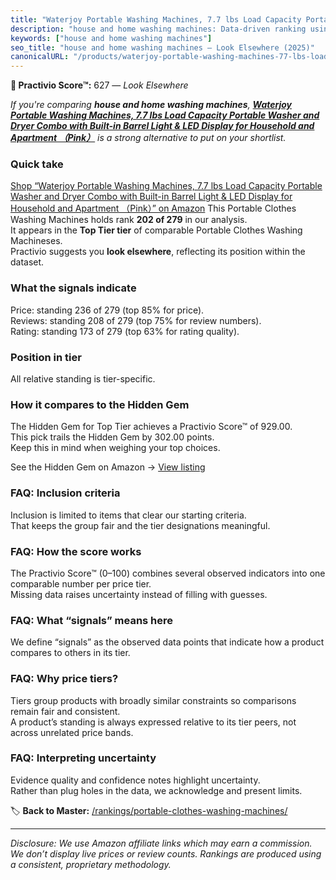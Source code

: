 ```yaml
---
title: "Waterjoy Portable Washing Machines, 7.7 lbs Load Capacity Portable Washer and Dryer Combo with Built-in Barrel Light & LED Display for Household and Apartment （Pink）"
description: "house and home washing machines: Data-driven ranking using the Practivio Score™. Positioned by quality, value, demand, findability, momentum."
keywords: ["house and home washing machines"]
seo_title: "house and home washing machines — Look Elsewhere (2025)"
canonicalURL: "/products/waterjoy-portable-washing-machines-77-lbs-load-capacity-portable-washer-and-dryer-combo-with-built-in-barrel-light-led-display-for-household-and-apartment-pink-B0CPLLDZY9/"
---
```


**🚫 Practivio Score™:** 627 — _Look Elsewhere_


*If you're comparing **house and home washing machines**, **[Waterjoy Portable Washing Machines, 7.7 lbs Load Capacity Portable Washer and Dryer Combo with Built-in Barrel Light & LED Display for Household and Apartment （Pink）](https://www.amazon.com/dp/B0CPLLDZY9?tag=practivio-20)** is a strong alternative to put on your shortlist.*
### Quick take
[Shop “Waterjoy Portable Washing Machines, 7.7 lbs Load Capacity Portable Washer and Dryer Combo with Built-in Barrel Light & LED Display for Household and Apartment （Pink）” on Amazon](https://www.amazon.com/dp/B0CPLLDZY9?tag=practivio-20)
This Portable Clothes Washing Machines holds rank **202 of 279** in our analysis.  
It appears in the **Top Tier tier** of comparable Portable Clothes Washing Machineses.  
Practivio suggests you **look elsewhere**, reflecting its position within the dataset.

### What the signals indicate
Price: standing 236 of 279 (top 85% for price).  
Reviews: standing 208 of 279 (top 75% for review numbers).  
Rating: standing 173 of 279 (top 63% for rating quality).  

### Position in tier
All relative standing is tier-specific.

### How it compares to the Hidden Gem
The Hidden Gem for Top Tier achieves a Practivio Score™ of 929.00.  
This pick trails the Hidden Gem by 302.00 points.  
Keep this in mind when weighing your top choices.  

See the Hidden Gem on Amazon → [View listing](https://www.amazon.com/dp/B08B4L4CGG?tag=practivio-20)

### FAQ: Inclusion criteria
Inclusion is limited to items that clear our starting criteria.  
That keeps the group fair and the tier designations meaningful.

### FAQ: How the score works
The Practivio Score™ (0–100) combines several observed indicators into one comparable number per price tier.  
Missing data raises uncertainty instead of filling with guesses.

### FAQ: What “signals” means here
We define “signals” as the observed data points that indicate how a product compares to others in its tier.

### FAQ: Why price tiers?
Tiers group products with broadly similar constraints so comparisons remain fair and consistent.  
A product’s standing is always expressed relative to its tier peers, not across unrelated price bands.

### FAQ: Interpreting uncertainty
Evidence quality and confidence notes highlight uncertainty.  
Rather than plug holes in the data, we acknowledge and present limits.


🏷️ **Back to Master:** [/rankings/portable-clothes-washing-machines/](/rankings/portable-clothes-washing-machines/)

---
_Disclosure: We use Amazon affiliate links which may earn a commission. We don’t display live prices or review counts. Rankings are produced using a consistent, proprietary methodology._
